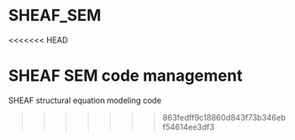 # SHEAF_SEM
<<<<<<< HEAD

SHEAF SEM code management
=======
SHEAF structural equation modeling code
>>>>>>> 863fedff9c18860d843f73b346ebf54614ee3df3
